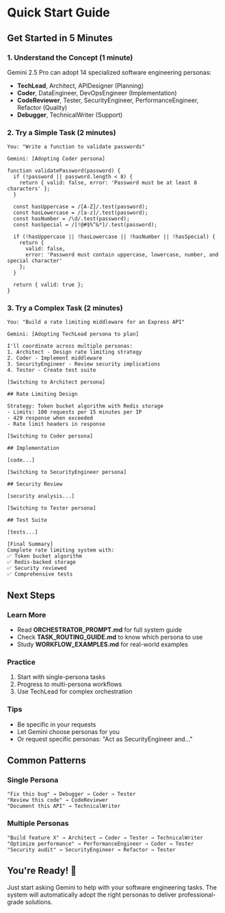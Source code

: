 # Quick Start Guide

## Get Started in 5 Minutes

### 1. Understand the Concept (1 minute)
Gemini 2.5 Pro can adopt 14 specialized software engineering personas:
- **TechLead**, Architect, APIDesigner (Planning)
- **Coder**, DataEngineer, DevOpsEngineer (Implementation)
- **CodeReviewer**, Tester, SecurityEngineer, PerformanceEngineer, Refactor (Quality)
- **Debugger**, TechnicalWriter (Support)

### 2. Try a Simple Task (2 minutes)
```
You: "Write a function to validate passwords"

Gemini: [Adopting Coder persona]

function validatePassword(password) {
  if (!password || password.length < 8) {
    return { valid: false, error: 'Password must be at least 8 characters' };
  }

  const hasUppercase = /[A-Z]/.test(password);
  const hasLowercase = /[a-z]/.test(password);
  const hasNumber = /\d/.test(password);
  const hasSpecial = /[!@#$%^&*]/.test(password);

  if (!hasUppercase || !hasLowercase || !hasNumber || !hasSpecial) {
    return {
      valid: false,
      error: 'Password must contain uppercase, lowercase, number, and special character'
    };
  }

  return { valid: true };
}
```

### 3. Try a Complex Task (2 minutes)
```
You: "Build a rate limiting middleware for an Express API"

Gemini: [Adopting TechLead persona to plan]

I'll coordinate across multiple personas:
1. Architect - Design rate limiting strategy
2. Coder - Implement middleware
3. SecurityEngineer - Review security implications
4. Tester - Create test suite

[Switching to Architect persona]

## Rate Limiting Design

Strategy: Token bucket algorithm with Redis storage
- Limits: 100 requests per 15 minutes per IP
- 429 response when exceeded
- Rate limit headers in response

[Switching to Coder persona]

## Implementation

[code...]

[Switching to SecurityEngineer persona]

## Security Review

[security analysis...]

[Switching to Tester persona]

## Test Suite

[tests...]

[Final Summary]
Complete rate limiting system with:
✅ Token bucket algorithm
✅ Redis-backed storage
✅ Security reviewed
✅ Comprehensive tests
```

## Next Steps

### Learn More
- Read **ORCHESTRATOR_PROMPT.md** for full system guide
- Check **TASK_ROUTING_GUIDE.md** to know which persona to use
- Study **WORKFLOW_EXAMPLES.md** for real-world examples

### Practice
1. Start with single-persona tasks
2. Progress to multi-persona workflows
3. Use TechLead for complex orchestration

### Tips
- Be specific in your requests
- Let Gemini choose personas for you
- Or request specific personas: "Act as SecurityEngineer and..."

## Common Patterns

### Single Persona
```
"Fix this bug" → Debugger → Coder → Tester
"Review this code" → CodeReviewer
"Document this API" → TechnicalWriter
```

### Multiple Personas
```
"Build feature X" → Architect → Coder → Tester → TechnicalWriter
"Optimize performance" → PerformanceEngineer → Coder → Tester
"Security audit" → SecurityEngineer → Refactor → Tester
```

## You're Ready! 🚀

Just start asking Gemini to help with your software engineering tasks. The system will automatically adopt the right personas to deliver professional-grade solutions.
